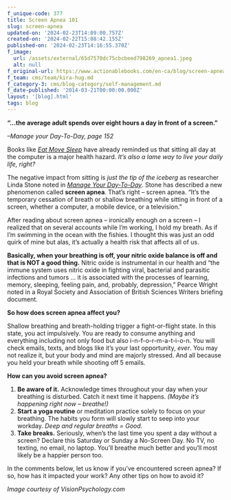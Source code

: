 ```yaml
---
f_unique-code: 377
title: Screen Apnea 101
slug: screen-apnea
updated-on: '2024-02-23T14:09:00.757Z'
created-on: '2024-02-22T15:08:42.155Z'
published-on: '2024-02-23T14:16:55.370Z'
f_image:
  url: /assets/external/65d7570dc75cbcbeed798269_apnea1.jpeg
  alt: null
f_original-url: https://www.actionablebooks.com/en-ca/blog/screen-apnea/
f_team: cms/team/kira-hug.md
f_category-3: cms/blog-category/self-management.md
f_date-published: '2014-03-21T00:00:00.000Z'
layout: '[blog].html'
tags: blog
---
```


**“…the average adult spends over eight hours a day in front of a screen.”**

_–Manage your Day-To-Day, page 152_

Books like [_Eat Move Sleep_](https://www.actionablebooks.com/summaries/eat-move-sleep/) have already reminded us that sitting all day at the computer is a major health hazard. _It’s also a lame way to live your daily life, right?_

The negative impact from sitting is _just the tip of the iceberg_ as researcher Linda Stone noted in [_Manage Your Day-To-Day_](https://www.actionablebooks.com/summaries/manage-your-day-to-day/). Stone has described a new phenomenon called **screen apnea**. That’s right – screen apnea. “It’s the temporary cessation of breath or shallow breathing while sitting in front of a screen, whether a computer, a mobile device, or a television.”

After reading about screen apnea – ironically enough _on_ a screen – I realized that on several accounts while I’m working, I hold my breath. As if I’m swimming in the ocean with the fishies. I thought this was just an odd quirk of mine but alas, it’s actually a health risk that affects all of us.

**Basically, when your breathing is off, your nitric oxide balance is off and that is NOT a good thing.** Nitric oxide is instrumental in our health and “the immune system uses nitric oxide in fighting viral, bacterial and parasitic infections and tumors … it is associated with the processes of learning, memory, sleeping, feeling pain, and, probably, depression,” Pearce Wright noted in a Royal Society and Association of British Sciences Writers briefing document.

**So how does screen apnea affect you?**

Shallow breathing and breath-holding trigger a fight-or-flight state. In this state, you act impulsively. You are ready to consume anything and everything including not only food but also i-n-f-o-r-m-a-t-i-o-n. You will check emails, texts, and blogs like it’s your last opportunity, _ever_. You may not realize it, but your body and mind are majorly stressed. And all because you held your breath while shooting off 5 emails.

**How can you avoid screen apnea?**

1.  **Be aware of it.** Acknowledge times throughout your day when your breathing is disturbed. Catch it next time it happens. _(Maybe it’s happening right now – breathe!)_
2.  **Start a yoga routine** or meditation practice solely to focus on your breathing. The habits you form will slowly start to seep into your workday. _Deep and regular breaths = Good._
3.  **Take breaks.** Seriously, when’s the last time you spent a day without a screen? Declare this Saturday or Sunday a No-Screen Day. No TV, no texting, no email, no laptop. You’ll breathe much better and you’ll most likely be a happier person too.

In the comments below, let us know if you’ve encountered screen apnea? If so, how has it impacted your work? Any other tips on how to avoid it?

_Image courtesy of VisionPsychology.com_
